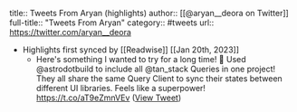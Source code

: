title:: Tweets From Aryan (highlights)
author:: [[@aryan__deora on Twitter]]
full-title:: "Tweets From Aryan"
category:: #tweets
url:: https://twitter.com/aryan__deora

- Highlights first synced by [[Readwise]] [[Jan 20th, 2023]]
	- Here's something I wanted to try for a long time! 🤪 Used @astrodotbuild to include all @tan_stack Queries in one project! They all share the same Query Client to sync their states between different UI libraries. Feels like a superpower! https://t.co/aT9eZmnVEv ([View Tweet](https://twitter.com/aryan__deora/status/1616097346558754819))